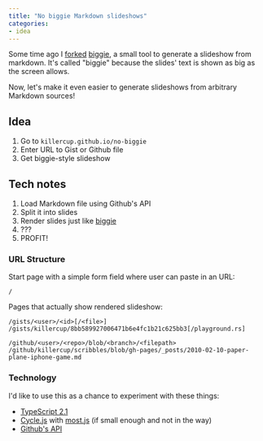 ```yaml
---
title: "No biggie Markdown slideshows"
categories:
- idea
---
```

Some time ago I [forked][biggie-fork] [biggie], a small tool to generate a slideshow from markdown. It's called "biggie" because the slides' text is shown as big as the screen allows.

Now, let's make it even easier to generate slideshows from arbitrary Markdown sources!

[biggie]: http://www.macwright.org/biggie/
[biggie-fork]: http://killercup.github.io/biggie/

## Idea

1. Go to `killercup.github.io/no-biggie`
2. Enter URL to Gist or Github file
3. Get biggie-style slideshow

## Tech notes

1. Load Markdown file using Github's API
2. Split it into slides
3. Render slides just like [biggie]
4. ???
5. PROFIT!

### URL Structure

Start page with a simple form field where user can paste in an URL:

	/

Pages that actually show rendered slideshow:

	/gists/<user>/<id>[/<file>]
	/gists/killercup/8bb589927006471b6e4fc1b21c625bb3[/playground.rs]

	/github/<user>/<repo>/blob/<branch>/<filepath>
	/github/killercup/scribbles/blob/gh-pages/_posts/2010-02-10-paper-plane-iphone-game.md

### Technology

I'd like to use this as a chance to experiment with these things:

- [TypeScript 2.1]
- [Cycle.js] with [most.js] (if small enough and not in the way)
- [Github's API]

[TypeScript 2.1]: https://blogs.msdn.microsoft.com/typescript/2016/12/07/announcing-typescript-2-1/
[Cycle.js]: https://github.com/cyclejs/cyclejs
[most.js]: https://github.com/cujojs/most
[Github's API]: https://developer.github.com/v3/gists/
